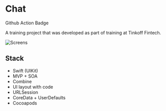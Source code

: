# Chat

Github Action Badge

A training project that was developed as part of training at Tinkoff Fintech.

![Screens](https://github.com/TFS-iOS/chat-app-vikhlyaev/assets/11814492/5809ee57-e0b0-41ac-93d4-7f30b85ef15b)

## Stack

- Swift (UIKit)
- MVP + SOA
- Combine
- UI layout with code
- URLSession
- CoreData + UserDefaults
- Cocoapods
